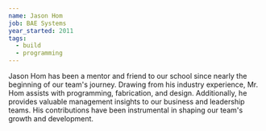 ```yaml
---
name: Jason Hom
job: BAE Systems
year_started: 2011
tags:
  - build
  - programming
---
```


Jason Hom has been a mentor and friend to our school since nearly the beginning of our team's journey. Drawing from his
industry experience, Mr. Hom assists with programming, fabrication, and design. Additionally, he provides valuable
management insights to our business and leadership teams. His contributions have been instrumental in shaping our team's
growth and development.